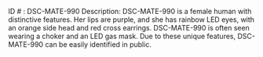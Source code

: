 ID # : DSC-MATE-990
Description: DSC-MATE-990 is a female human with distinctive features. Her lips are purple, and she has rainbow LED eyes, with an orange side head and red cross earrings. DSC-MATE-990 is often seen wearing a choker and an LED gas mask. Due to these unique features, DSC-MATE-990 can be easily identified in public.